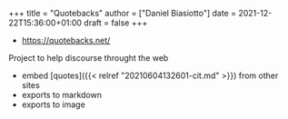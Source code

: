 +++
title = "Quotebacks"
author = ["Daniel Biasiotto"]
date = 2021-12-22T15:36:00+01:00
draft = false
+++

-   <https://quotebacks.net/>

Project to help discourse throught the web

-   embed [quotes]({{< relref "20210604132601-cit.md" >}}) from other sites
-   exports to markdown
-   exports to image
